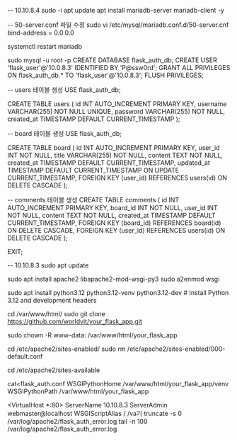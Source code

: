 -- 10.10.8.4
sudo -i
apt update
apt install mariadb-server mariadb-client -y

-- 50-server.conf 파일 수정
sudo vi /etc/mysql/mariadb.conf.d/50-server.cnf
bind-address = 0.0.0.0

systemctl restart mariadb

sudo mysql -u root -p
CREATE DATABASE flask_auth_db;
CREATE USER 'flask_user'@'10.0.8.3' IDENTIFIED BY 'P@ssw0rd';
GRANT ALL PRIVILEGES ON flask_auth_db.* TO 'flask_user'@'10.0.8.3';
FLUSH PRIVILEGES;

-- users 테이블 생성
USE flask_auth_db;

CREATE TABLE users (
    id INT AUTO_INCREMENT PRIMARY KEY,
    username VARCHAR(255) NOT NULL UNIQUE,
    password VARCHAR(255) NOT NULL,
    created_at TIMESTAMP DEFAULT CURRENT_TIMESTAMP
);

-- board 테이블 생성
USE flask_auth_db;

CREATE TABLE board (
    id INT AUTO_INCREMENT PRIMARY KEY,
    user_id INT NOT NULL,
    title VARCHAR(255) NOT NULL,
    content TEXT NOT NULL,
    created_at TIMESTAMP DEFAULT CURRENT_TIMESTAMP,
    updated_at TIMESTAMP DEFAULT CURRENT_TIMESTAMP ON UPDATE CURRENT_TIMESTAMP,
    FOREIGN KEY (user_id) REFERENCES users(id) ON DELETE CASCADE
);

-- comments 테이블 생성
CREATE TABLE comments (
    id INT AUTO_INCREMENT PRIMARY KEY,
    board_id INT NOT NULL,
    user_id INT NOT NULL,
    content TEXT NOT NULL,
    created_at TIMESTAMP DEFAULT CURRENT_TIMESTAMP,
    FOREIGN KEY (board_id) REFERENCES board(id) ON DELETE CASCADE,
    FOREIGN KEY (user_id) REFERENCES users(id) ON DELETE CASCADE
);

EXIT;


-- 10.10.8.3
sudo apt update

sudo apt install apache2 libapache2-mod-wsgi-py3
sudo a2enmod wsgi

sudo apt install python3.12 python3.12-venv python3.12-dev # Install Python 3.12 and development headers

cd /var/www/html/
sudo git clone https://github.com/worldvit/your_flask_app.git

sudo chown -R www-data: /var/www/html/your_flask_app

cd /etc/apache2/sites-enabled/
sudo rm /etc/apache2/sites-enabled/000-default.conf

cd /etc/apache2/sites-available

cat<<EOF>flask_auth.conf
WSGIPythonHome /var/www/html/your_flask_app/venv
WSGIPythonPath /var/www/html/your_flask_app

<VirtualHost *:80>
    ServerName 10.10.8.3
    ServerAdmin webmaster@localhost
    WSGIScriptAlias / /va기
truncate -s 0 /var/log/apache2/flask_auth_error.log
tail -n 100 /var/log/apache2/flask_auth_error.log

